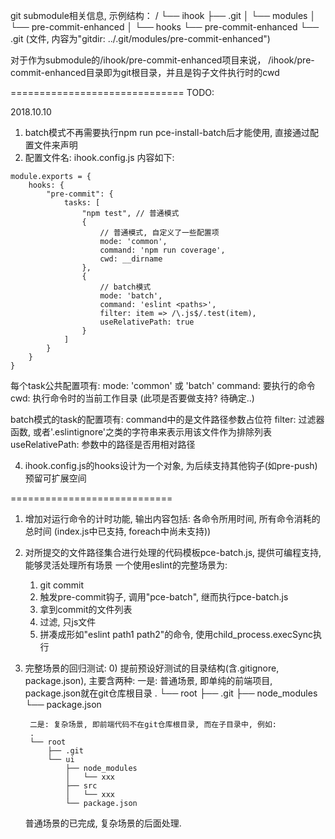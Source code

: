 
git submodule相关信息, 示例结构：
/
└── ihook
    ├── .git
    │   └── modules
    │       └── pre-commit-enhanced
    │           └── hooks
    └── pre-commit-enhanced
        └── .git (文件, 内容为"gitdir: ../.git/modules/pre-commit-enhanced")

对于作为submodule的/ihook/pre-commit-enhanced项目来说，
/ihook/pre-commit-enhanced目录即为git根目录，并且是钩子文件执行时的cwd


==============================
TODO:

2018.10.10

1. batch模式不再需要执行npm run pce-install-batch后才能使用, 直接通过配置文件来声明
2. 配置文件名: ihook.config.js    内容如下:

```
module.exports = {
    hooks: {
        "pre-commit": {
            tasks: [
                "npm test", // 普通模式
                {
                    // 普通模式, 自定义了一些配置项
                    mode: 'common',
                    command: 'npm run coverage',
                    cwd: __dirname
                },
                {
                    // batch模式
                    mode: 'batch',
                    command: 'eslint <paths>',
                    filter: item => /\.js$/.test(item),
                    useRelativePath: true
                }
            ]
        }
    }
}
```

每个task公共配置项有:
mode: 'common' 或 'batch'
command: 要执行的命令
cwd: 执行命令时的当前工作目录 (此项是否要做支持? 待确定..)

batch模式的task的配置项有:
command中的<paths>是文件路径参数占位符
filter: 过滤器函数, 或者'.eslintignore'之类的字符串来表示用该文件作为排除列表
useRelativePath: <paths>参数中的路径是否用相对路径

4. ihook.config.js的hooks设计为一个对象, 为后续支持其他钩子(如pre-push)预留可扩展空间

============================

1. 增加对运行命令的计时功能, 输出内容包括: 各命令所用时间, 所有命令消耗的总时间 (index.js中已支持, foreach中尚未支持))
2. 对所提交的文件路径集合进行处理的代码模板pce-batch.js, 提供可编程支持, 能够灵活处理所有场景
    一个使用eslint的完整场景为:
    1) git commit
    2) 触发pre-commit钩子, 调用"pce-batch", 继而执行pce-batch.js
    3) 拿到commit的文件列表
    4) 过滤, 只js文件
    5) 拼凑成形如"eslint path1 path2"的命令, 使用child_process.execSync执行

3. 完整场景的回归测试:
    0) 提前预设好测试的目录结构(含.gitignore, package.json), 主要含两种:
        一是: 普通场景, 即单纯的前端项目, package.json就在git仓库根目录
        .
        └── root
            ├── .git
            ├── node_modules
            └── package.json

        二是: 复杂场景, 即前端代码不在git仓库根目录, 而在子目录中, 例如:
        .
        └── root
            ├── .git
            └── ui
                ├── node_modules
                │   └── xxx
                ├── src
                │   └── xxx
                └── package.json
    
    普通场景的已完成, 复杂场景的后面处理.



